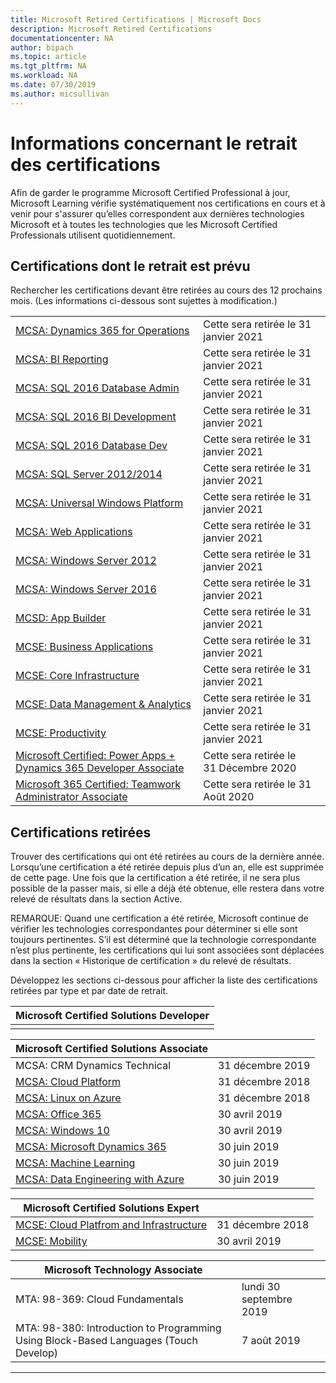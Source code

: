 ```yaml
---
title: Microsoft Retired Certifications | Microsoft Docs
description: Microsoft Retired Certifications
documentationcenter: NA
author: bipach
ms.topic: article
ms.tgt_pltfrm: NA
ms.workload: NA
ms.date: 07/30/2019
ms.author: micsullivan
---
```

# Informations concernant le retrait des certifications

Afin de garder le programme Microsoft Certified Professional à jour, Microsoft Learning vérifie systématiquement nos certifications en cours et à venir pour s'assurer qu’elles correspondent aux dernières technologies Microsoft et à toutes les technologies que les Microsoft Certified Professionals utilisent quotidiennement.

## Certifications dont le retrait est prévu

Rechercher les certifications devant être retirées au cours des 12 prochains mois. (Les informations ci-dessous sont sujettes à modification.)  

|                                             |                    |
| ---------------------------------------------------------------------------------- | ------------------ |
| [MCSA: Dynamics 365 for Operations](https://www.microsoft.com/learning/mcsa-microsoft-dynamics-365-for-operations.aspx) | Cette sera retirée le 31 janvier 2021 |
| [MCSA: BI Reporting](https://www.microsoft.com/learning/mcsa-bi-reporting.aspx) | Cette sera retirée le 31 janvier 2021 |
| [MCSA: SQL 2016 Database Admin](https://www.microsoft.com/learning/mcsa-sql2016-database-administration-certification.aspx) | Cette sera retirée le 31 janvier 2021 |
| [MCSA: SQL 2016 BI Development](https://www.microsoft.com/learning/mcsa-sql2016-business-intelligence-certification.aspx) | Cette sera retirée le 31 janvier 2021 |
| [MCSA: SQL 2016 Database Dev](https://www.microsoft.com/learning/mcsa-sql2016-database-development-certification.aspx) | Cette sera retirée le 31 janvier 2021 |
| [MCSA: SQL Server 2012/2014](https://www.microsoft.com/learning/mcsa-sql-certification.aspx) | Cette sera retirée le 31 janvier 2021 |
| [MCSA: Universal Windows Platform](https://www.microsoft.com/learning/mcsa-universal-windows-platform.aspx) | Cette sera retirée le 31 janvier 2021 |
| [MCSA: Web Applications](https://www.microsoft.com/learning/mcsa-web-applications-certification.aspx) | Cette sera retirée le 31 janvier 2021 |
| [MCSA: Windows Server 2012](https://www.microsoft.com/learning/mcsa-windows-server-certification.aspx) | Cette sera retirée le 31 janvier 2021 |
| [MCSA: Windows Server 2016](https://www.microsoft.com/learning/mcsa-windows-server-2016-certification.aspx) | Cette sera retirée le 31 janvier 2021 |
| [MCSD: App Builder](https://www.microsoft.com/learning/mcsd-app-builder-certification.aspx) | Cette sera retirée le 31 janvier 2021 |
| [MCSE: Business Applications](https://www.microsoft.com/learning/mcse-business-applications.aspx) | Cette sera retirée le 31 janvier 2021 |
| [MCSE: Core Infrastructure](https://www.microsoft.com/learning/mcse-core-infrastructure.aspx) |  Cette sera retirée le 31 janvier 2021 |
| [MCSE: Data Management & Analytics](https://www.microsoft.com/learning/mcse-data-management-analytics.aspx) | Cette sera retirée le 31 janvier 2021 |
| [MCSE: Productivity](https://www.microsoft.com/learning/mcse-productivity-certification.aspx) | Cette sera retirée le 31 janvier 2021 |
| [Microsoft Certified: Power Apps + Dynamics 365 Developer Associate](/learn/certifications/power-apps-and-d365-developer-associate) | Cette sera retirée le 31 Décembre 2020 |
| [Microsoft 365 Certified: Teamwork Administrator Associate](/learn/certifications/m365-teamwork-administrator) | Cette sera retirée le 31 Août 2020 |

## Certifications retirées

Trouver des certifications qui ont été retirées au cours de la dernière année. Lorsqu’une certification a été retirée depuis plus d’un an, elle est supprimée de cette page. Une fois que la certification a été retirée, il ne sera plus possible de la passer mais, si elle a déjà été obtenue, elle restera dans votre relevé de résultats dans la section Active.

REMARQUE: Quand une certification a été retirée, Microsoft continue de vérifier les technologies correspondantes pour déterminer si elle sont toujours pertinentes. S’il est déterminé que la technologie correspondante n’est plus pertinente, les certifications qui lui sont associées sont déplacées dans la section « Historique de certification » du relevé de résultats.

Développez les sections ci-dessous pour afficher la liste des certifications retirées par type et par date de retrait.

| Microsoft Certified Solutions Developer                                            |
| ---------------------------------------------------------------------------------- |
|                                                                                    |

| Microsoft Certified Solutions Associate                                            |                    |
| ---------------------------------------------------------------------------------- | ------------------ |
| MCSA: CRM Dynamics Technical                                                                                                | 31 décembre 2019 |
| [MCSA: Cloud Platform](https://www.microsoft.com/learning/mcsa-cloud-platform-certification.aspx)                     | 31 décembre 2018  |
| [MCSA: Linux on Azure](https://www.microsoft.com/learning/mcsa-linux-azure-certification.aspx)                        | 31 décembre 2018  |
| [MCSA: Office 365](https://www.microsoft.com/learning/mcsa-office365-certification.aspx)                              | 30 avril 2019     |
| [MCSA: Windows 10](https://www.microsoft.com/learning/mcsa-windows-10-certifications.aspx)                            | 30 avril 2019     |
| [MCSA: Microsoft Dynamics 365](https://www.microsoft.com/learning/mcsa-microsoft-dynamics-365.aspx)                   | 30 juin 2019      |
| [MCSA: Machine Learning](https://www.microsoft.com/learning/mcsa-machine-learning.aspx)                               | 30 juin 2019      |
| [MCSA: Data Engineering with Azure](https://www.microsoft.com/learning/mcsa-data-engineering-with-azure.aspx)         | 30 juin 2019      |

| Microsoft Certified Solutions Expert                                               |                    |
| ---------------------------------------------------------------------------------- | ------------------ |
| [MCSE: Cloud Platfrom and Infrastructure](https://www.microsoft.com/learning/mcse-cloud-platform-infrastructure.aspx) | 31 décembre 2018  |
| [MCSE: Mobility](https://www.microsoft.com/learning/mcse-mobility-certification.aspx)                                 | 30 avril 2019     |

| Microsoft Technology Associate                                                     |                    |
| ---------------------------------------------------------------------------------- | ------------------ |
| MTA: 98-369: Cloud Fundamentals                                               | lundi 30 septembre 2019 |
| MTA: 98-380: Introduction to Programming Using Block-Based Languages (Touch Develop)                                        | 7 août 2019   |
___
